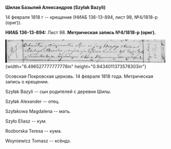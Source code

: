 **Шилак Базылий Александров (Szyłak Bazyli)**

14 февраля 1818 г -- крещение (НИАБ 136-13-894, лист 98, №4/1818-р
(ориг)).

**НИАБ 136-13-894:** Лист 98. **Метрическая запись №4/1818-р (ориг).**

![](./media/73305e66d608b7b55a8e7fdc4563d6216083e8a6.png){width="6.496527777777778in"
height="0.9434011373578303in"}

Осовская Покровская церковь. 14 февраля 1818 года. Метрическая запись о
крещении.

Szyłak Bazyli -- сын родителей с деревни Шилы.

Szyłak Alexander -- отец.

Szyłakowa Magdalena -- мать.

Szyło Eliasz -- кум.

Rozborska Teresa -- кума.

Woyniewicz Tomasz -- ксёндз.
